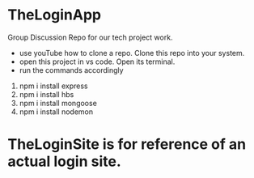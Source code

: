 # TheLoginApp
Group Discussion Repo for our tech project work.
* use youTube how to clone a repo. Clone this repo into your system.
* open this project in vs code. Open its terminal.
* run the commands accordingly
1. npm i install express
2. npm i install hbs
3. npm i install mongoose
4. npm i install nodemon

# TheLoginSite is for reference of an actual login site.

